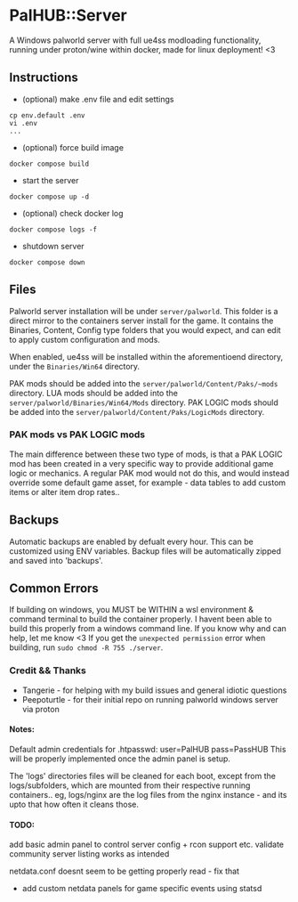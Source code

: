# PalHUB::Server
A Windows palworld server with full ue4ss modloading functionality, running under proton/wine within docker, made for linux deployment! <3

## Instructions
- (optional) make .env file and edit settings
```
cp env.default .env
vi .env
...
```

- (optional) force build image
```
docker compose build
```

- start the server
```
docker compose up -d
```

- (optional) check docker log
```
docker compose logs -f
```

- shutdown server
```
docker compose down
```

## Files
Palworld server installation will be under `server/palworld`. This folder is a direct mirror to the containers server install for the game. It contains the Binaries, Content, Config type folders that you would expect, and can edit to apply custom configuration and mods. 

When enabled, ue4ss will be installed within the aforementioend directory, under the `Binaries/Win64` directory. 

PAK mods should be added into the `server/palworld/Content/Paks/~mods` directory. 
LUA mods should be added into the `server/palworld/Binaries/Win64/Mods` directory.
PAK LOGIC mods should be added into the `server/palworld/Content/Paks/LogicMods` directory.  

### PAK mods vs PAK LOGIC mods
The main difference between these two type of mods, is that a PAK LOGIC mod has been created in a very specific way to provide additional game logic or mechanics. A regular PAK mod would not do this, and would instead override some default game asset, for example - data tables to add custom items or alter item drop rates.. 

## Backups
Automatic backups are enabled by defualt every hour. This can be customized using ENV variables. Backup files will be automatically zipped and saved into 'backups'.

## Common Errors
If building on windows, you MUST be WITHIN a wsl environment & command terminal to build the container properly. I havent been able to build this properly from a windows command line. If you know why and can help, let me know <3
If you get the `unexpected permission` error when building, run `sudo chmod -R 755 ./server`.

### Credit && Thanks
- Tangerie - for helping with my build issues and general idiotic questions
- Peepoturtle - for their initial repo on running palworld windows server via proton



#### Notes: 
Default admin credentials for .htpasswd: user=PalHUB pass=PassHUB
This will be properly implemented once the admin panel is setup. 

The 'logs' directories files will be cleaned for each boot, except from the logs/subfolders, which are mounted from their respective running containers.. eg, logs/nginx are the log files from the nginx instance - and its upto that how often it cleans those. 

#### TODO:
add basic admin panel to control server config + rcon support etc. 
validate community server listing works as intended

netdata.conf doesnt seem to be getting properly read - fix that
- add custom netdata panels for game specific events using statsd
